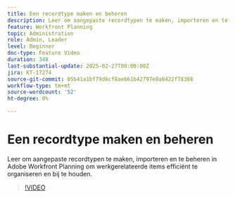 ```yaml
---
title: Een recordtype maken en beheren
description: Leer om aangepaste recordtypen te maken, importeren en te beheren in Adobe Workfront Planning om werkgerelateerde items efficiënt te organiseren en bij te houden.
feature: Workfront Planning
topic: Administration
role: Admin, Leader
level: Beginner
doc-type: Feature Video
duration: 348
last-substantial-update: 2025-02-27T00:00:00Z
jira: KT-17274
source-git-commit: 05b41a1bf79d6cf8ae661b42797e8a8422f78388
workflow-type: tm+mt
source-wordcount: '52'
ht-degree: 0%

---
```



# Een recordtype maken en beheren

Leer om aangepaste recordtypen te maken, importeren en te beheren in Adobe Workfront Planning om werkgerelateerde items efficiënt te organiseren en bij te houden.

>[!VIDEO](https://video.tv.adobe.com/v/3447965/?learn=on&enablevpops)
